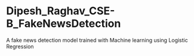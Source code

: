 # Dipesh_Raghav_CSE-B_FakeNewsDetection
A fake news detection model trained with Machine learning using Logistic Regression

